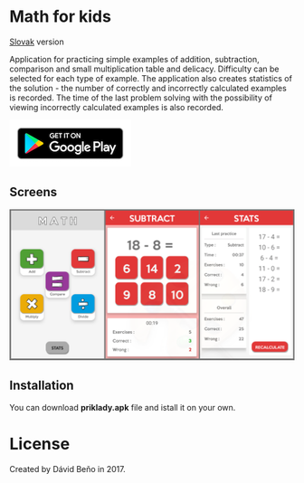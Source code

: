 # Math for kids

[Slovak](README.sk.md) version

Application for practicing simple examples of addition, subtraction, comparison and small multiplication table and delicacy.
Difficulty can be selected for each type of example.
The application also creates statistics of the solution - the number of correctly and incorrectly calculated examples is recorded.
The time of the last problem solving with the possibility of viewing incorrectly calculated examples is also recorded.

[![](img/google_play.png )](https://play.google.com/store/apps/details?id=david.matematickepriklady)

## Screens

![Alt text](img/math_app_en.jpg?raw=true "Screens")

## Installation
You can download **priklady.apk** file and istall it on your own.

# License
Created by Dávid Beňo in 2017. 
